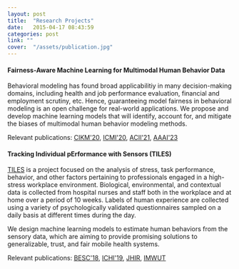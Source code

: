 ```yaml
---
layout: post
title:  "Research Projects"
date:   2015-04-17 08:43:59
categories: post
link: ""
cover:  "/assets/publication.jpg"
---
```

#### Fairness-Aware Machine Learning for Multimodal Human Behavior Data
Behavioral modeling has found broad applicabilitiy in many decision-making domains, including health and job performance evaluation, financial and employment scrutiny, etc. Hence, guaranteeing model fairness in behavioral modeling is an open challenge for real-world applications. We propose and develop machine learning models that will identify, account for, and mitigate the biases of multimodal human behavior modeling methods.

Relevant publications: <a href="https://dl.acm.org/doi/10.1145/3340531.3411980">CIKM'20</a>, <a href="https://dl.acm.org/doi/10.1145/3382507.3418889">ICMI'20</a>, <a href="https://ieeexplore.ieee.org/abstract/document/9597439">ACII'21</a>, <a href = "https://arxiv.org/abs/2110.00857">AAAI'23</a>


#### Tracking Individual pErformance with Sensors (TILES)
<a href = "https://sail.usc.edu/tiles/">TILES</a> is a project focused on the analysis of stress, task performance, behavior, and other factors pertaining to professionals engaged in a high-stress workplace environment. Biological, environmental, and contextual data is collected from hospital nurses and staff both in the workplace and at home over a period of 10 weeks. Labels of human experience are collected using a variety of psychologically validated questionnaires sampled on a daily basis at different times during the day.

We design machine learning models to estimate human behaviors from the sensory data, which are aiming to provide promising solutions to generalizable, trust, and fair mobile health systems.

Relevant publications: <a href="https://ieeexplore.ieee.org/abstract/document/8697325">BESC'18</a>, <a href="https://ieeexplore.ieee.org/document/8904691">ICHI'19</a>, 
<a href="https://link.springer.com/article/10.1007%2Fs41666-019-00066-z">JHIR</a>, <a href="https://dl.acm.org/doi/10.1145/3432703">IMWUT</a>
